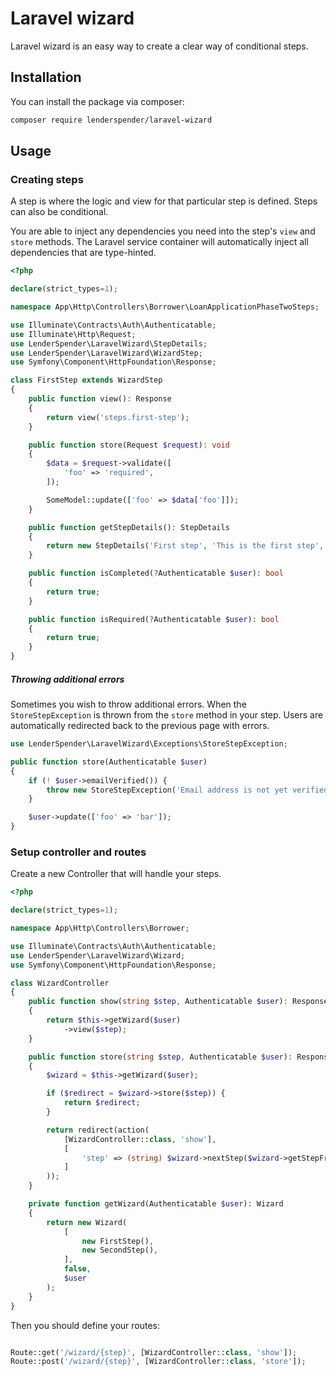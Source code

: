 # Laravel wizard
Laravel wizard is an easy way to create a clear way of conditional steps. 

## Installation

You can install the package via composer:
```bash
composer require lenderspender/laravel-wizard
```

## Usage

### Creating steps
A step is where the logic and view for that particular step is defined. Steps can also be conditional.

You are able to inject any dependencies you need into the step's `view` and `store` methods. The Laravel service container will automatically inject all dependencies that are type-hinted.

```php
<?php

declare(strict_types=1);

namespace App\Http\Controllers\Borrower\LoanApplicationPhaseTwoSteps;

use Illuminate\Contracts\Auth\Authenticatable;
use Illuminate\Http\Request;
use LenderSpender\LaravelWizard\StepDetails;
use LenderSpender\LaravelWizard\WizardStep;
use Symfony\Component\HttpFoundation\Response;

class FirstStep extends WizardStep
{
    public function view(): Response
    {
        return view('steps.first-step');
    }

    public function store(Request $request): void
    {
        $data = $request->validate([
            'foo' => 'required',
        ]);

        SomeModel::update(['foo' => $data['foo']]);
    }

    public function getStepDetails(): StepDetails
    {
        return new StepDetails('First step', 'This is the first step', 'first-step');
    }

    public function isCompleted(?Authenticatable $user): bool
    {
        return true;
    }

    public function isRequired(?Authenticatable $user): bool
    {
        return true;
    }
}
``` 

##### Throwing additional errors
Sometimes you wish to throw additional errors. When the `StoreStepException` is thrown from the `store` method in your step.
Users are automatically redirected back to the previous page with errors.

```php
use LenderSpender\LaravelWizard\Exceptions\StoreStepException;

public function store(Authenticatable $user)
{
    if (! $user->emailVerified()) {
        throw new StoreStepException('Email address is not yet verified');
    }

    $user->update(['foo' => 'bar']);
}
``` 

### Setup controller and routes

Create a new Controller that will handle your steps.

```php
<?php

declare(strict_types=1);

namespace App\Http\Controllers\Borrower;

use Illuminate\Contracts\Auth\Authenticatable;
use LenderSpender\LaravelWizard\Wizard;
use Symfony\Component\HttpFoundation\Response;

class WizardController
{
    public function show(string $step, Authenticatable $user): Response
    {
        return $this->getWizard($user)
            ->view($step);
    }

    public function store(string $step, Authenticatable $user): Response
    {
        $wizard = $this->getWizard($user);

        if ($redirect = $wizard->store($step)) {
            return $redirect;
        }

        return redirect(action(
            [WizardController::class, 'show'],
            [
                'step' => (string) $wizard->nextStep($wizard->getStepFromSlug($step)),
            ]
        ));
    }

    private function getWizard(Authenticatable $user): Wizard
    {
        return new Wizard(
            [
                new FirstStep(),
                new SecondStep(),
            ],
            false,
            $user
        );
    }
}
``` 

Then you should define your routes:

```php

Route::get('/wizard/{step}', [WizardController::class, 'show']);
Route::post('/wizard/{step}', [WizardController::class, 'store']);
```

